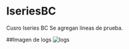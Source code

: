 # IseriesBC
Cusro Iseries BC
Se agregan lineas de prueba.

##Imagen de logs
![logs](https://raw.githubusercontent.com/Joanjll97/IseriesBC/main/Actividad_GIT_Iseries.png)
